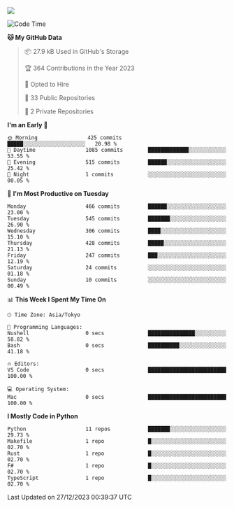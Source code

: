 ![](https://komarev.com/ghpvc/?username=kitagawa-hr)

<!--START_SECTION:waka-->
![Code Time](http://img.shields.io/badge/Code%20Time-755%20hrs%2038%20mins-blue)

**🐱 My GitHub Data** 

> 📦 27.9 kB Used in GitHub's Storage 
 > 
> 🏆 364 Contributions in the Year 2023
 > 
> 💼 Opted to Hire
 > 
> 📜 33 Public Repositories 
 > 
> 🔑 2 Private Repositories 
 > 
**I'm an Early 🐤** 

```text
🌞 Morning                425 commits         █████░░░░░░░░░░░░░░░░░░░░   20.98 % 
🌆 Daytime                1085 commits        █████████████░░░░░░░░░░░░   53.55 % 
🌃 Evening                515 commits         ██████░░░░░░░░░░░░░░░░░░░   25.42 % 
🌙 Night                  1 commits           ░░░░░░░░░░░░░░░░░░░░░░░░░   00.05 % 
```
📅 **I'm Most Productive on Tuesday** 

```text
Monday                   466 commits         ██████░░░░░░░░░░░░░░░░░░░   23.00 % 
Tuesday                  545 commits         ███████░░░░░░░░░░░░░░░░░░   26.90 % 
Wednesday                306 commits         ████░░░░░░░░░░░░░░░░░░░░░   15.10 % 
Thursday                 428 commits         █████░░░░░░░░░░░░░░░░░░░░   21.13 % 
Friday                   247 commits         ███░░░░░░░░░░░░░░░░░░░░░░   12.19 % 
Saturday                 24 commits          ░░░░░░░░░░░░░░░░░░░░░░░░░   01.18 % 
Sunday                   10 commits          ░░░░░░░░░░░░░░░░░░░░░░░░░   00.49 % 
```


📊 **This Week I Spent My Time On** 

```text
🕑︎ Time Zone: Asia/Tokyo

💬 Programming Languages: 
Nushell                  0 secs              ███████████████░░░░░░░░░░   58.82 % 
Bash                     0 secs              ██████████░░░░░░░░░░░░░░░   41.18 % 

🔥 Editors: 
VS Code                  0 secs              █████████████████████████   100.00 % 

💻 Operating System: 
Mac                      0 secs              █████████████████████████   100.00 % 
```

**I Mostly Code in Python** 

```text
Python                   11 repos            ███████░░░░░░░░░░░░░░░░░░   29.73 % 
Makefile                 1 repo              █░░░░░░░░░░░░░░░░░░░░░░░░   02.70 % 
Rust                     1 repo              █░░░░░░░░░░░░░░░░░░░░░░░░   02.70 % 
F#                       1 repo              █░░░░░░░░░░░░░░░░░░░░░░░░   02.70 % 
TypeScript               1 repo              █░░░░░░░░░░░░░░░░░░░░░░░░   02.70 % 
```




 Last Updated on 27/12/2023 00:39:37 UTC
<!--END_SECTION:waka-->
